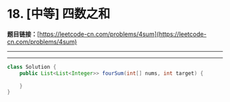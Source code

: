 # 18. [中等] 四数之和

**题目链接：**[https://leetcode-cn.com/problems/4sum](https://leetcode-cn.com/problems/4sum)

---

<Cards card="leetcode_18_4sum"></Cards>

---

```java
class Solution {
    public List<List<Integer>> fourSum(int[] nums, int target) {
        
    }
}
```